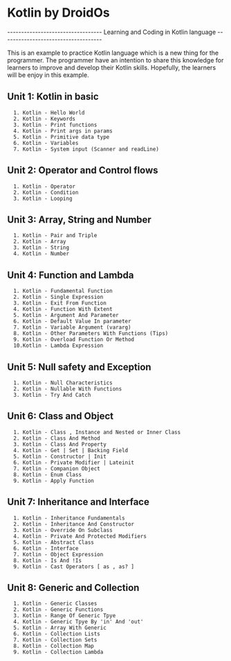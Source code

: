 # Kotlin by DroidOs
---------------------------------- Learning and Coding in Kotlin language ------------------------------------

This is an example to practice Kotlin language which is a new thing for the programmer. The programmer have an intention to share this knowledge for learners to improve and develop their Kotlin skills. Hopefully, the learners will be enjoy in this example.

## Unit 1: Kotlin in basic
```
  1. Kotlin - Hello World
  2. Kotlin - Keywords
  3. Kotlin - Print functions
  4. Kotlin - Print args in params
  5. Kotlin - Primitive data type
  6. Kotlin - Variables
  7. Kotlin - System input (Scanner and readLine)
```

## Unit 2: Operator and Control flows
```
  1. Kotlin - Operator
  2. Kotlin - Condition
  3. Kotlin - Looping
```

## Unit 3: Array, String and Number
```
  1. Kotlin - Pair and Triple 
  2. Kotlin - Array
  3. Kotlin - String
  4. Kotlin - Number
```  

## Unit 4: Function and Lambda
```
  1. Kotlin - Fundamental Function
  2. Kotlin - Single Expression
  3. Kotlin - Exit From Function
  4. Kotlin - Function With Extent
  5. Kotlin - Argument And Parameter
  6. Kotlin - Default Value In parameter
  7. Kotlin - Variable Argument (vararg)
  8. Kotlin - Other Parameters With Functions (Tips)
  9. Kotlin - Overload Function Or Method
  10.Kotlin - Lambda Expression
```  
  
## Unit 5: Null safety and Exception
```
  1. Kotlin - Null Characteristics
  2. Kotlin - Nullable With Functions
  3. Kotlin - Try And Catch
```

## Unit 6: Class and Object
```
  1. Kotlin - Class , Instance and Nested or Inner Class
  2. Kotlin - Class And Method
  3. Kotlin - Class And Property
  4. Kotlin - Get | Set | Backing Field
  5. Kotlin - Constructor | Init
  6. Kotlin - Private Modifier | Lateinit
  7. Kotlin - Companion Object
  8. Kotlin - Enum Class
  9. Kotlin - Apply Function
```

## Unit 7: Inheritance and Interface
```
  1. Kotlin - Inheritance Fundamentals
  2. Kotlin - Inheritance And Constructor
  3. Kotlin - Override On Subclass
  4. Kotlin - Private And Protected Modifiers
  5. Kotlin - Abstract Class
  6. Kotlin - Interface
  7. Kotlin - Object Expression
  8. Kotlin - Is And !Is
  9. Kotlin - Cast Operators [ as , as? ]
```

## Unit 8: Generic and Collection
```
  1. Kotlin - Generic Classes
  2. Kotlin - Generic Functions
  3. Kotlin - Range Of Generic Tpye
  4. Kotlin - Generic Tpye By 'in' And 'out'
  5. Kotlin - Array With Generic
  6. Kotlin - Collection Lists
  7. Kotlin - Collection Sets
  8. Kotlin - Collection Map
  9. Kotlin - Collection Lambda
```